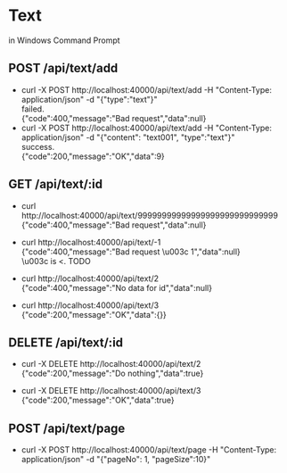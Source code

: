 # Text
in Windows Command Prompt  

## POST /api/text/add
- curl -X POST http://localhost:40000/api/text/add -H "Content-Type: application/json" -d "{\"type\":\"text\"}"  
failed.  
{"code":400,"message":"Bad request","data":null}  
- curl -X POST http://localhost:40000/api/text/add -H "Content-Type: application/json" -d "{\"content\": \"text001\", \"type\":\"text\"}"  
success.  
{"code":200,"message":"OK","data":9}  

## GET /api/text/:id

- curl http://localhost:40000/api/text/99999999999999999999999999999  
{"code":400,"message":"Bad request","data":null}

- curl http://localhost:40000/api/text/-1  
{"code":400,"message":"Bad request \u003c 1","data":null}  
\u003c is <. TODO

- curl http://localhost:40000/api/text/2  
{"code":400,"message":"No data for id","data":null}

- curl http://localhost:40000/api/text/3  
{"code":200,"message":"OK","data":{}}

## DELETE /api/text/:id
- curl -X DELETE http://localhost:40000/api/text/2  
{"code":200,"message":"Do nothing","data":true}  

- curl -X DELETE http://localhost:40000/api/text/3  
{"code":200,"message":"OK","data":true}  

## POST /api/text/page
- curl -X POST http://localhost:40000/api/text/page  -H "Content-Type: application/json" -d "{\"pageNo\": 1, \"pageSize\":10}"  
